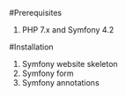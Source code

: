 #Prerequisites

1. PHP 7.x and Symfony 4.2


#Installation

1. Symfony website skeleton
2. Symfony form
3. Symfony annotations